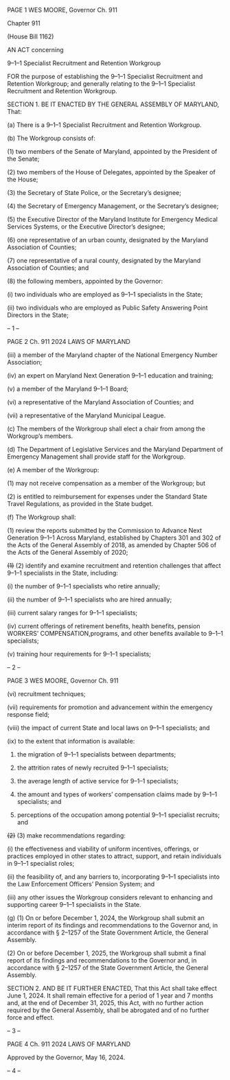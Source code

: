 PAGE 1
WES MOORE, Governor Ch. 911

Chapter 911

(House Bill 1162)

AN ACT concerning

9–1–1 Specialist Recruitment and Retention Workgroup

FOR the purpose of establishing the 9–1–1 Specialist Recruitment and Retention
Workgroup; and generally relating to the 9–1–1 Specialist Recruitment and
Retention Workgroup.

SECTION 1. BE IT ENACTED BY THE GENERAL ASSEMBLY OF MARYLAND,
That:

(a) There is a 9–1–1 Specialist Recruitment and Retention Workgroup.

(b) The Workgroup consists of:

(1) two members of the Senate of Maryland, appointed by the President of
the Senate;

(2) two members of the House of Delegates, appointed by the Speaker of
the House;

(3) the Secretary of State Police, or the Secretary’s designee;

(4) the Secretary of Emergency Management, or the Secretary’s designee;

(5) the Executive Director of the Maryland Institute for Emergency
Medical Services Systems, or the Executive Director’s designee;

(6) one representative of an urban county, designated by the Maryland
Association of Counties;

(7) one representative of a rural county, designated by the Maryland
Association of Counties; and

(8) the following members, appointed by the Governor:

(i) two individuals who are employed as 9–1–1 specialists in the
State;

(ii) two individuals who are employed as Public Safety Answering
Point Directors in the State;

– 1 –

PAGE 2
Ch. 911 2024 LAWS OF MARYLAND

(iii) a member of the Maryland chapter of the National Emergency
Number Association;

(iv) an expert on Maryland Next Generation 9–1–1 education and
training;

(v) a member of the Maryland 9–1–1 Board;

(vi) a representative of the Maryland Association of Counties; and

(vii) a representative of the Maryland Municipal League.

(c) The members of the Workgroup shall elect a chair from among the
Workgroup’s members.

(d) The Department of Legislative Services and the Maryland Department of
Emergency Management shall provide staff for the Workgroup.

(e) A member of the Workgroup:

(1) may not receive compensation as a member of the Workgroup; but

(2) is entitled to reimbursement for expenses under the Standard State
Travel Regulations, as provided in the State budget.

(f) The Workgroup shall:

(1) review the reports submitted by the Commission to Advance Next
Generation 9–1–1 Across Maryland, established by Chapters 301 and 302 of the Acts of the
General Assembly of 2018, as amended by Chapter 506 of the Acts of the General Assembly
of 2020;

~~(1)~~ (2) identify and examine recruitment and retention challenges that affect
9–1–1 specialists in the State, including:

(i) the number of 9–1–1 specialists who retire annually;

(ii) the number of 9–1–1 specialists who are hired annually;

(iii) current salary ranges for 9–1–1 specialists;

(iv) current offerings of retirement benefits, health benefits, pension
WORKERS’ COMPENSATION,programs, and other benefits available to 9–1–1 specialists;

(v) training hour requirements for 9–1–1 specialists;

– 2 –

PAGE 3
WES MOORE, Governor Ch. 911

(vi) recruitment techniques;

(vii) requirements for promotion and advancement within the
emergency response field;

(viii) the impact of current State and local laws on 9–1–1 specialists;
and

(ix) to the extent that information is available:

1. the migration of 9–1–1 specialists between departments;

2. the attrition rates of newly recruited 9–1–1 specialists;

3. the average length of active service for 9–1–1 specialists;

4. the amount and types of workers’ compensation claims
made by 9–1–1 specialists; and

5. perceptions of the occupation among potential 9–1–1
specialist recruits; and

~~(2)~~ (3) make recommendations regarding:

(i) the effectiveness and viability of uniform incentives, offerings, or
practices employed in other states to attract, support, and retain individuals in 9–1–1
specialist roles;

(ii) the feasibility of, and any barriers to, incorporating 9–1–1
specialists into the Law Enforcement Officers’ Pension System; and

(iii) any other issues the Workgroup considers relevant to enhancing
and supporting career 9–1–1 specialists in the State.

(g) (1) On or before December 1, 2024, the Workgroup shall submit an interim
report of its findings and recommendations to the Governor and, in accordance with §
2–1257 of the State Government Article, the General Assembly.

(2) On or before December 1, 2025, the Workgroup shall submit a final
report of its findings and recommendations to the Governor and, in accordance with §
2–1257 of the State Government Article, the General Assembly.

SECTION 2. AND BE IT FURTHER ENACTED, That this Act shall take effect June
1, 2024. It shall remain effective for a period of 1 year and 7 months and, at the end of
December 31, 2025, this Act, with no further action required by the General Assembly, shall
be abrogated and of no further force and effect.

– 3 –

PAGE 4
Ch. 911 2024 LAWS OF MARYLAND

Approved by the Governor, May 16, 2024.

– 4 –